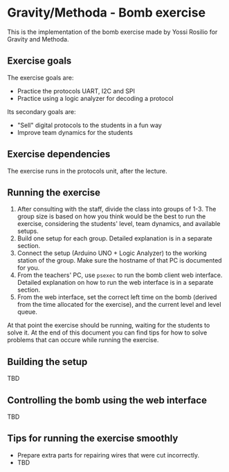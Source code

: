 # Gravity/Methoda - Bomb exercise
This is the implementation of the bomb exercise made by Yossi Rosilio for Gravity and Methoda.

## Exercise goals
The exercise goals are:
- Practice the protocols UART, I2C and SPI
- Practice using a logic analyzer for decoding a protocol

Its secondary goals are:
- "Sell" digital protocols to the students in a fun way
- Improve team dynamics for the students

## Exercise dependencies
The exercise runs in the protocols unit, after the lecture.

## Running the exercise
1. After consulting with the staff, divide the class into groups of 1-3. The group size is based on how you think would be the best to run the exercise, considering the students' level, team dynamics, and available setups.
2. Build one setup for each group. Detailed explanation is in a separate section.
3. Connect the setup (Arduino UNO + Logic Analyzer) to the working station of the group. Make sure the hostname of that PC is documented for you.
4. From the teachers' PC, use `psexec` to run the bomb client web interface. Detailed explanation on how to run the web interface is in a separate section.
5. From the web interface, set the correct left time on the bomb (derived from the time allocated for the exercise), and the current level and level queue.

At that point the exercise should be running, waiting for the students to solve it. At the end of this document you can find tips for how to solve problems that can occure while running the exercise.

## Building the setup
TBD

## Controlling the bomb using the web interface
TBD

## Tips for running the exercise smoothly
* Prepare extra parts for repairing wires that were cut incorrectly.
* TBD